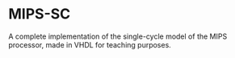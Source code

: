 # MIPS-SC
A complete implementation of the single-cycle model of the MIPS processor, made in VHDL for teaching purposes.
